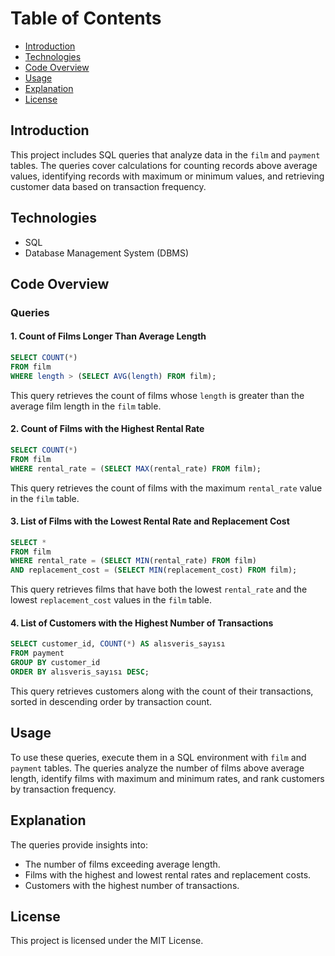 
# Table of Contents

- [Introduction](#introduction)
- [Technologies](#technologies)
- [Code Overview](#code-overview)
- [Usage](#usage)
- [Explanation](#explanation)
- [License](#license)

## Introduction

This project includes SQL queries that analyze data in the `film` and `payment` tables. The queries cover calculations for counting records above average values, identifying records with maximum or minimum values, and retrieving customer data based on transaction frequency.

## Technologies

- SQL
- Database Management System (DBMS)

## Code Overview

### Queries

#### 1. Count of Films Longer Than Average Length

```sql
SELECT COUNT(*) 
FROM film
WHERE length > (SELECT AVG(length) FROM film);
```

This query retrieves the count of films whose `length` is greater than the average film length in the `film` table.

#### 2. Count of Films with the Highest Rental Rate

```sql
SELECT COUNT(*) 
FROM film
WHERE rental_rate = (SELECT MAX(rental_rate) FROM film);
```

This query retrieves the count of films with the maximum `rental_rate` value in the `film` table.

#### 3. List of Films with the Lowest Rental Rate and Replacement Cost

```sql
SELECT * 
FROM film
WHERE rental_rate = (SELECT MIN(rental_rate) FROM film)
AND replacement_cost = (SELECT MIN(replacement_cost) FROM film);
```

This query retrieves films that have both the lowest `rental_rate` and the lowest `replacement_cost` values in the `film` table.

#### 4. List of Customers with the Highest Number of Transactions

```sql
SELECT customer_id, COUNT(*) AS alısveris_sayısı 
FROM payment 
GROUP BY customer_id
ORDER BY alısveris_sayısı DESC;
```

This query retrieves customers along with the count of their transactions, sorted in descending order by transaction count.

## Usage

To use these queries, execute them in a SQL environment with `film` and `payment` tables. The queries analyze the number of films above average length, identify films with maximum and minimum rates, and rank customers by transaction frequency.

## Explanation

The queries provide insights into:
- The number of films exceeding average length.
- Films with the highest and lowest rental rates and replacement costs.
- Customers with the highest number of transactions.

## License

This project is licensed under the MIT License.
